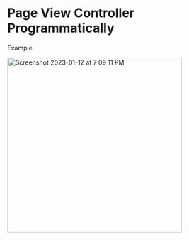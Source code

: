 # Page View Controller Programmatically

Example

<img width="394" alt="Screenshot 2023-01-12 at 7 09 11 PM" src="https://user-images.githubusercontent.com/62868749/212068688-28569f3f-a0d3-4071-ba66-0056839b30b1.png">
